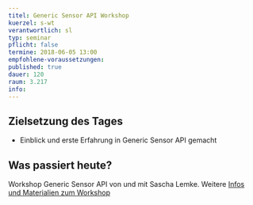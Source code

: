 ```yaml
---
titel: Generic Sensor API Workshop
kuerzel: s-wt
verantwortlich: sl
typ: seminar
pflicht: false
termine: 2018-06-05 13:00
empfohlene-voraussetzungen: 
published: true
dauer: 120
raum: 3.217
info: 
---
```


## Zielsetzung des Tages
- Einblick und erste Erfahrung in Generic Sensor API gemacht

## Was passiert heute?
Workshop Generic Sensor API von und mit Sascha Lemke. Weitere [Infos und Materialien zum Workshop](/mi-master-wtw/workshops/2018/Generic-Sensor-API/)


